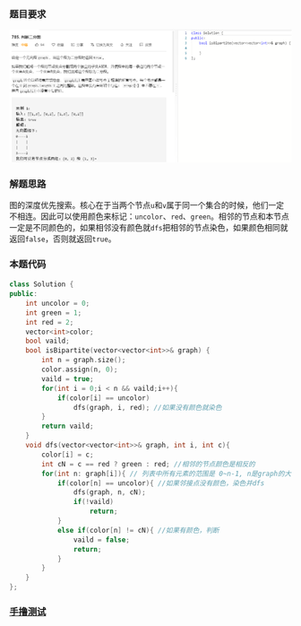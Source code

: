 ### 题目要求

![](pic/785.png)

### 解题思路

图的深度优先搜索。核心在于当两个节点`u`和`v`属于同一个集合的时候，他们一定不相连。因此可以使用颜色来标记：`uncolor`、`red`、`green`。相邻的节点和本节点一定是不同颜色的，如果相邻没有颜色就`dfs`把相邻的节点染色，如果颜色相同就返回`false`，否则就返回`true`。

### 本题代码

```c++
class Solution {
public:
    int uncolor = 0;
    int green = 1;
    int red = 2;
    vector<int>color;
    bool vaild;
    bool isBipartite(vector<vector<int>>& graph) {
        int n = graph.size();
        color.assign(n, 0);
        vaild = true;
        for(int i = 0;i < n && vaild;i++){
            if(color[i] == uncolor)
                dfs(graph, i, red); //如果没有颜色就染色
        }
        return vaild;
    }
    void dfs(vector<vector<int>>& graph, int i, int c){
        color[i] = c;
        int cN = c == red ? green : red; //相邻的节点颜色是相反的
        for(int n: graph[i]){ // 列表中所有元素的范围是 0~n-1, n是graph的大小
            if(color[n] == uncolor){ //如果邻接点没有颜色，染色并dfs
                dfs(graph, n, cN);
                if(!vaild)
                    return;
            }
            else if(color[n] != cN){ //如果有颜色，判断
                vaild = false;
                return;
            }
        }
    }
};
```

### [手撸测试](https://leetcode-cn.com/problems/is-graph-bipartite/)  

